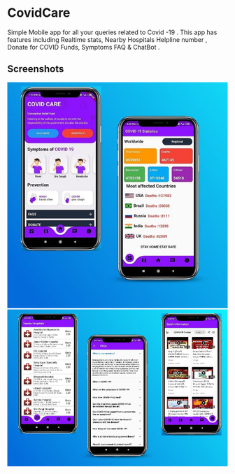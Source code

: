 # CovidCare

Simple Mobile app for all your queries  related to Covid -19 . This app has features including Realtime stats, Nearby Hospitals Helpline number , Donate for COVID Funds, Symptoms FAQ & ChatBot .

## Screenshots
<img src="./Screenshots/link1.JPG" >
<img src="./Screenshots/link2.JPG" >
